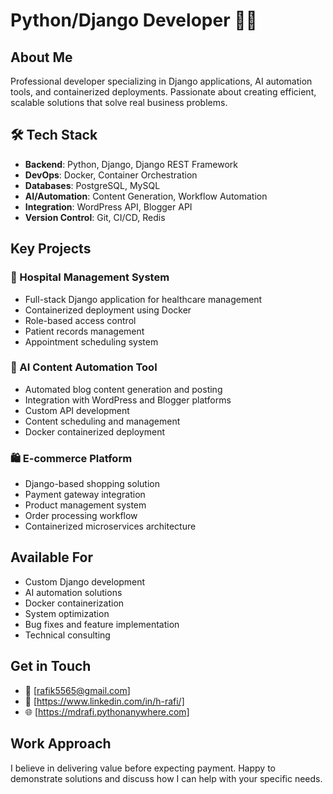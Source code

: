 # Python/Django Developer 👨‍💻

## About Me
Professional developer specializing in Django applications, AI automation tools, and containerized deployments. Passionate about creating efficient, scalable solutions that solve real business problems.

## 🛠️ Tech Stack
- **Backend**: Python, Django, Django REST Framework
- **DevOps**: Docker, Container Orchestration
- **Databases**: PostgreSQL, MySQL
- **AI/Automation**: Content Generation, Workflow Automation
- **Integration**: WordPress API, Blogger API
- **Version Control**: Git, CI/CD, Redis
  
## Key Projects

### 🏥 Hospital Management System
- Full-stack Django application for healthcare management
- Containerized deployment using Docker
- Role-based access control
- Patient records management
- Appointment scheduling system

### 🤖 AI Content Automation Tool
- Automated blog content generation and posting
- Integration with WordPress and Blogger platforms
- Custom API development
- Content scheduling and management
- Docker containerized deployment

### 🛍️ E-commerce Platform
- Django-based shopping solution
- Payment gateway integration
- Product management system
- Order processing workflow
- Containerized microservices architecture

## Available For
- Custom Django development
- AI automation solutions
- Docker containerization
- System optimization
- Bug fixes and feature implementation
- Technical consulting
  
## Get in Touch
- 📧 [rafik5565@gmail.com]
- 💼 [https://www.linkedin.com/in/h-rafi/]
- 🌐 [https://mdrafi.pythonanywhere.com]

## Work Approach
I believe in delivering value before expecting payment. Happy to demonstrate solutions and discuss how I can help with your specific needs.
